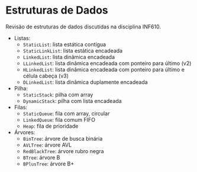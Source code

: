 # Estruturas de Dados

Revisão de estruturas de dados discutidas na disciplina INF610.

- Listas:
    - `StaticList`: lista estática contígua
    - `StaticLinkList`: lista estática encadeada
    - `LinkedList`: lista dinâmica encadeada
    - `LLinkedList`: lista dinâmica encadeada com ponteiro para último (v2)
    - `HLinkedList`: lista dinâmica encadeada com ponteiro para último e célula cabeça (v3)
    - `DLinkedList`: lista dinâmica duplamente encadeada
- Pilha:
    - `StaticStack`: pilha com array
    - `DynamicStack`: pilha com lista encadeada
- Filas:
    - `StaticQueue`: fila com array, circular
    - `LinkedQueue`: fila comum FIFO
    - `Heap`: fila de prioridade
- Árvores:
    - `BinTree`: árvore de busca binária
    - `AVLTree`: árvore AVL
    - `RedBlackTree`: árvore rubro negra
    - `BTree`: árvore B
    - `BPlusTree`: árvore B+
